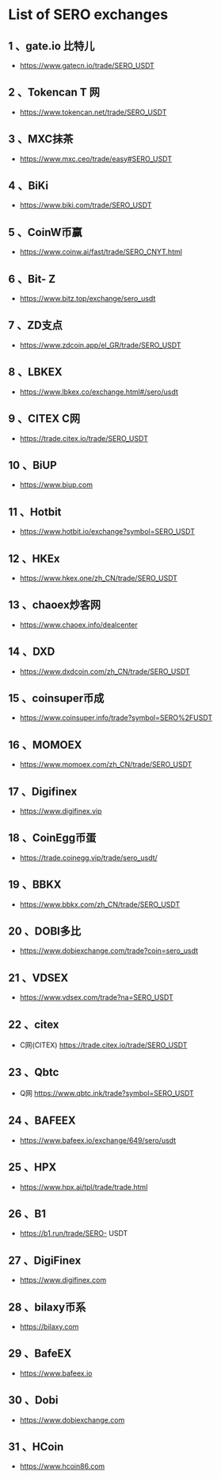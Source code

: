 # List of SERO exchanges

## 1 、gate.io 比特儿
 - https://www.gatecn.io/trade/SERO_USDT

## 2 、Tokencan T 网
 - https://www.tokencan.net/trade/SERO_USDT

## 3 、MXC抹茶
 - https://www.mxc.ceo/trade/easy#SERO_USDT

## 4 、BiKi
 - https://www.biki.com/trade/SERO_USDT

## 5 、CoinW币赢
 - https://www.coinw.ai/fast/trade/SERO_CNYT.html

## 6 、Bit- Z
 - https://www.bitz.top/exchange/sero_usdt

## 7 、ZD支点
 - https://www.zdcoin.app/el_GR/trade/SERO_USDT

## 8 、LBKEX
 -  https://www.lbkex.co/exchange.html#/sero/usdt

## 9 、CITEX C网
 - https://trade.citex.io/trade/SERO_USDT

## 10 、BiUP
 - https://www.biup.com

## 11 、Hotbit
 - https://www.hotbit.io/exchange?symbol=SERO_USDT

## 12 、HKEx
 - https://www.hkex.one/zh_CN/trade/SERO_USDT

## 13 、chaoex炒客网
 - https://www.chaoex.info/dealcenter

## 14 、DXD
 - https://www.dxdcoin.com/zh_CN/trade/SERO_USDT

## 15 、coinsuper币成
 - https://www.coinsuper.info/trade?symbol=SERO%2FUSDT

## 16 、MOMOEX
 - https://www.momoex.com/zh_CN/trade/SERO_USDT

## 17 、Digifinex
 -  https://www.digifinex.vip

## 18 、CoinEgg币蛋
 - https://trade.coinegg.vip/trade/sero_usdt/

## 19 、BBKX
 - https://www.bbkx.com/zh_CN/trade/SERO_USDT

## 20 、DOBI多比
 - https://www.dobiexchange.com/trade?coin=sero_usdt

## 21 、VDSEX
 -  https://www.vdsex.com/trade?na=SERO_USDT

## 22 、citex
 - C网(CITEX) https://trade.citex.io/trade/SERO_USDT

## 23 、Qbtc
 - Q网 https://www.qbtc.ink/trade?symbol=SERO_USDT

## 24 、BAFEEX
 - https://www.bafeex.io/exchange/649/sero/usdt

## 25 、HPX
 - https://www.hpx.ai/tpl/trade/trade.html

## 26 、B1
 - https://b1.run/trade/SERO- USDT

## 27 、DigiFinex
 - https://www.digifinex.com

## 28 、bilaxy币系
 - https://bilaxy.com

## 29 、BafeEX
 - https://www.bafeex.io

## 30 、Dobi
 - https://www.dobiexchange.com

## 31 、HCoin
 - https://www.hcoin86.com
